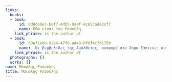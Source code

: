 ```yaml
---
links:
  books:
  - book:
      id: 6d0c68ec-b6f7-4db5-9aef-9c65cade2cf7
      name: Εδώ είναι του Ρασούλη
    link_phrase: is the author of
  - book:
      id: d0af1eeb-92e6-47f6-a440-bf8f4c7d175b
      name: 'Οι βερβελίδες της Αμάλθειας, αναφορά στο Χόμο Σάπιενς: αυτοβιογραφία'
    link_phrase: is the author of
  photographs: []
  works: []
name: Μανώλης Ρασούλης
title: Μανώλης Ρασούλης
---
```


